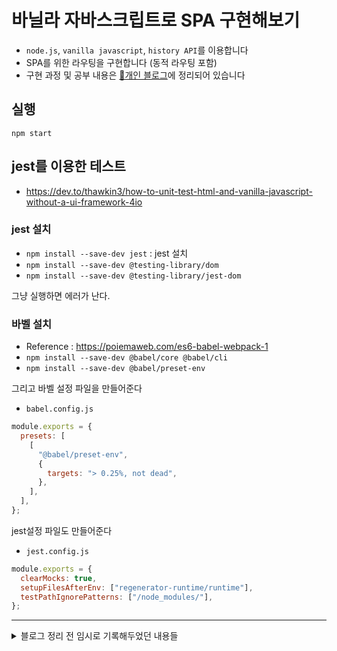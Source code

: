 # 바닐라 자바스크립트로 SPA 구현해보기

- `node.js`, `vanilla javascript`, `history API`를 이용합니다
- SPA를 위한 라우팅을 구현합니다 (동적 라우팅 포함)
- 구현 과정 및 공부 내용은 [📎개인 블로그](https://emewjin.github.io/211215/)에 정리되어 있습니다

## 실행

`npm start`

## jest를 이용한 테스트

- https://dev.to/thawkin3/how-to-unit-test-html-and-vanilla-javascript-without-a-ui-framework-4io

### jest 설치

- `npm install --save-dev jest` : jest 설치
- `npm install --save-dev @testing-library/dom`
- `npm install --save-dev @testing-library/jest-dom`

그냥 실행하면 에러가 난다.

### 바벨 설치

- Reference : https://poiemaweb.com/es6-babel-webpack-1
- `npm install --save-dev @babel/core @babel/cli`
- `npm install --save-dev @babel/preset-env`

그리고 바벨 설정 파일을 만들어준다

- `babel.config.js`

```js
module.exports = {
  presets: [
    [
      "@babel/preset-env",
      {
        targets: "> 0.25%, not dead",
      },
    ],
  ],
};
```

jest설정 파일도 만들어준다

- `jest.config.js`

```js
module.exports = {
  clearMocks: true,
  setupFilesAfterEnv: ["regenerator-runtime/runtime"],
  testPathIgnorePatterns: ["/node_modules/"],
};
```

---

<details>
<summary>블로그 정리 전 임시로 기록해두었던 내용들</summary>
<div markdown="1">

# 간단하게 정리하는 문서

- [유튜브 강의](https://www.youtube.com/watch?v=6BozpmSjk-Y&t=900s)를 보고 바닐라 자바스크립트로 SPA 구현해보기
- 블로그에 올리기 전에 임시로 기록하는 공간
- [참고한 git 저장소](https://github.com/Siihyun/CODEV21-FRONT)

  리액트로 SPA를 만들고 동적라우팅으로 구성을 하면서 SPA가 뭐고 라우팅이 뭔지는 얕게 알게 되었으나 그게 실제로 어떻게 동작하는지 내부적인 부분은 알지 못했다. 바닐라 자바스크립트로 직접 구현해보면서 어떤걸 써서 그렇게 만들 수 있었던 건지를 알아보고자 함.

## Router 만들기

- 현재 location의 pathname이 지정한 route의 path와 일치하는지를 확인한다. /에서는 path가 /인 것의 isMatch가 true로 반환되고 /courses에서는 path가 그와 동일한 두번째 객체의 isMatch가 true로 반환된다.

```js
(3) [{…}, {…}, {…}]
[
    {
        "route": {
            "path": "/"
        },
        "isMatch": true
    },
    {
        "route": {
            "path": "/courses"
        },
        "isMatch": false
    },
    {
        "route": {
            "path": "/courses/:id"
        },
        "isMatch": false
    }
]
```

- 그중에서 true인 것만을 찾기 위해 find 메소드를 이용한다.

```js
let match = potentialMatches.find((potentialMatch) => potentialMatch.isMatch);
```

- isMatch는 추후 result로 대체될 것인데, 파라미터를 확인하여 동적라우팅을 해주는 역할을 하게 될 것이다.

### `pushstate()`

- history API > window의 이벤트. window를 생략하고 그냥 `pushState()` 로만 쓸 수도 있다.
- `pushState()`를 사용해서 브라우저의 주소를 바꾼다.
- 뒤로가기를 눌렀을 때 url만 바꿔줄 뿐 다시 렌더링을 해주지는 않는다. (router를 다시 동작시키지 않음) 이에 주의해야 한다.
- pushState는 state, title, url 세 개의 인자를 받는다.
- state : 새로운 세션 기록 항목에 연결할 상태 객체. 새로운 데이터 객체를 의미한다. 저장해야할 데이터가 없다면 null 또는 빈 객체를 전달한다.
- title : 보통 빈 문자열을 지정한다. 현재 대부분의 브라우저가 title을 무시하기 때문. 또는 state에 대한 짧은 제목을 제공하는 용으로 쓰기도 한다.
- url : (optional) 새로운 세션 기록 항목의 url. 즉 이동하고 싶은 url. 현재 url과 같은 출처를 가져야 하며 지정하지 않는 경우 문서의 현재 url을 사용한다. 주의할 점은 pushState() 호출 이후에 브라우저는 주어진 URL로 탐색하지 않는다는 것.

```js
const navigateTo = (url) => {
  history.pushState(null, null, url);
  router();
};
```

- href로 링크를 걸면 새로고침이 발생하므로 먼저 이를 막아야 한다. 아래 코드 실행시 새로고침 없이 페이지 이동이 가능함을 확인할 수 있다.

```js
document.addEventListener("DOMContentLoaded", () => {
  document.body.addEventListener("click", (e) => {
    //이벤트 위임을 위해 작성하는 코드
    //data-link라는 data attribute를 가진 링크에만 작동하도록 조건문을 작성해 이벤트를 위임한다
    if (e.target.matches("[data-link]")) {
      // 링크가 기본으로 가지고 있는 동작을 멈춰서 새로고침을 방지한다
      e.preventDefault();
      // 그리고 페이지 콘텐츠 변경 및 path 이동을 위해 우리가 만든 함수를 대신 실행한다
      // 링크가 가진 href를 url로 삼아서 함수를 실행한다
      navigateTo(e.target.href);
    }
  });
  router();
});
```

### popstate

- popstate가 뭘까.. MDN에서는 다음과 같이 말하고 있다

  > Window 인터페이스의 popstate 이벤트는 사용자의 세션 기록 탐색으로 인해 현재 활성화된 기록 항목이 바뀔 때 발생합니다. 만약 활성화된 엔트리가 history.pushState() 메서드나 history.replaceState() 메서드에 의해 생성되면, popstate 이벤트의 state 속성은 히스토리 엔트리 state 객체의 복사본을 갖게 됩니다.
  >
  > history.pushState() 또는 history.replaceState()는 popstate 이벤트를 발생시키지 않는 것에 유의합니다.popstate 이벤트는 브라우저의 백 버튼이나 (history.back() 호출) 등을 통해서만 발생된다.

- `pushState()`에서의 문제를 해결하기 위해 사용한다. potstate 이벤트가 발생할 때마다 router 함수를 호출한다. 이 router 함수는 밑에서 작성할 view를 그려내는 것을 포함하고 있다. 즉, `pushState()`만으로는 url이 바뀔 뿐 안의 콘텐츠까지 재렌더링 되지는 않으니 재렌더링 되도록 하기 위해 사용한다.

```js
window.addEventListener("popstate", router);
```

## View 만들기

그동안 리액트나 뷰 공식문서에서 왜 view라고 하는지 궁금했었는데 직접 만들어보니까 확 와닿으면서 알게되었다.
SPA이기 때문에 각 route의 콘텐츠를 page라고 부르는것은 앞뒤가 안맞고, 결국 보여지는 부분을 갈아끼우면서 렌더링하는 것이니 `view`라는 이름이 더없이 적절했다.

### 기본 템플릿 만들기

AbstractView.js로 기본 템플릿이 될 class를 만든다. 모든 view들은 이 class를 상속받아 확장해서 작성될 것이다. Template같은데 왜 AbstractView라고 이름을 지은걸까 궁금했는데 일종의 컨벤션인 것 같다. 그냥 Abstract Class라는 개념이 있음. [abstract에 대한 생활코딩 글](https://www.opentutorials.org/course/1223/6062)

> abstract라는 것이 상속을 강제하는 일종의 규제라고 생각하자. 즉 abstract 클래스나 메소드를 사용하기 위해서는 반드시 상속해서 사용하도록 강제하는 것이 abstract다. ... 추상 메소드란 메소드의 시그니처만이 정의된 비어있는 메소드를 의미한다.

추상이라고 하니까 말만 들어도 어렵다 ㅎ

### 각각의 view만들기

AbstractView를 상속받아 그에서 확장하여 만든다. 주로 해당 view의 html을 반환하는 함수를 이용한다. 이 함수를 async로 관리해줘야 하는 이유는 server side에서 렌더링 하기 위함이다. => 잘 모르겠음... 좀더 알아보고 추가작성 필요

```js
import AbstractView from "./AbstractView.js";

export default class extends AbstractView {
  constructor() {
    super();
    this.setTitle("Dashboard");
  }

  /**
   *
   * @returns app div에 그려낼 해당 view의 html을 반환합니다.
   */
  async getHtml() {
    return `
            <h1>초기 페이지입니다</h1>
            <p>      
              Lorem ipsum dolor sit, amet consectetur adipisicing elit. Enim dolore quia
              voluptate odio corporis aliquid? At adipisci labore eligendi rerum qui
              numquam tempora molestiae porro! Maxime hic aperiam sit eligendi?
            </p>
            <nav class="nav">
              <a href="/" class="nav__link" data-link>초기페이지</a>
              <a href="/courses" class="nav__link" data-link>코스</a>
            </nav>
        `;
  }
}
```

### view를 라우터와 연결하기

```js
//view가 class이기 때문에 new 생성자를 사용해서 새 인스턴스를 만든다
const view = new match.route.view();

// async await으로 관리해주지 않으면 추후 자바스크립트를 실행할 때,  html이 로드된 후 자바스크립트가 실행된다는 순서가 보장되지 않아 자바스크립트가 요소를 찾지 못해 에러가 날까?
document.querySelector("#app").innerHTML = await view.getHtml();
```

여기까지 하고 실행했을 때 마주하는 에러

> Dashboard:1 Failed to load module script: Expected a JavaScript module script but the server responded with a MIME type of "text/html". Strict MIME type checking is enforced for module scripts per HTML spec.

내 prettier, eslint 설정에서는 import를 할 때 .js 를 따로 붙이지 않는데, 그렇다보니 발생하는 문제였다. import할 때 경로에 .js 라는 확장자명을 추가해주었다. 만약 `import AbstractView from "./AbstractView";` 로 했을 때 AbstractView가 폴더였고 그 안에 `index.js`가 있었으면 상관없었을 텐데, 지금은 폴더가 아니라 단일 파일(?)이어서 파일 확장자명을 명시해준다.

## 동적라우팅

여기가 제일 복잡하다...

리액트에서 했던 것처럼 바닐라 자바스크립트도 :id로 파라미터를 작성한다. `/some/:id` 형식으로 들어왔는지 확인하기 위해 정규표현식을 작성한다.

```js
const pathToRegex = (path) =>
  new RegExp("^" + path.replace(/\//g, "\\/").replace(/:\w+/g, "(.+)") + "$");

console.log(pathToRegex("/posts/:id")); // /^\/posts\/(.+)$/

console.log("/posts/2".match(/^\/posts\/(.+)$/));
// [
//     "/posts/2",
//     "2"
// ]
```

url에서 파라미터를 가져오는 함수를 작성한다. 다음의 함수는

```js
["/posts/2", "2"];
```

요 배열에서 두번째 값만을 가져오는 역할을 한다.

```js
const getParams = (match) => {
  const values = match.result.slice(1);
};
```

```js
const getParams = (match) => {
  const values = match.result.slice(1);
  // 뒤에 쿼리파라미터 등이 붙어도 인지할 수 있게 작성
  // 중간중간 console.log를 찍어가면서 이해해야 한다.
  const keys = Array.from(match.route.path.matchAll(/:(\w+)/g)).map(
    (result) => result[1]
  );

  console.log(Array.from(match.route.path.matchAll(/:(\w+)/g)));
  return {};
};

//요 함수가 console에 찍어내는 배열은 다음과 같다.

[[":id", "id"]];

0: Array(2)
0: ":id"
1: "id"
groups: undefined
index: 9
input: "/courses/:id"

  return Object.fromEntries(
    keys.map((key, i) => {
      console.log([key, values[i]]); // ["id","2"]
      return [key, values[i]];
    })
  );

```

</div>
</details>
